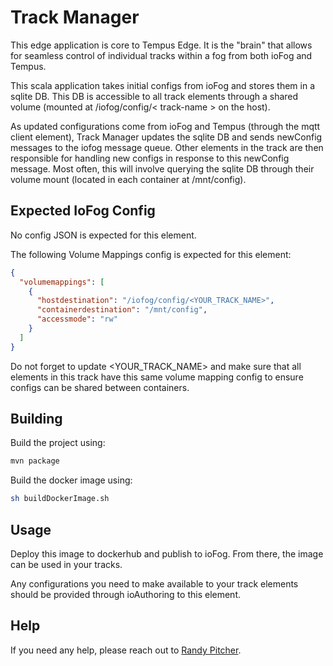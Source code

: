 # Track Manager
This edge application is core to Tempus Edge. It is the "brain" that allows for seamless control of individual tracks within a fog from both ioFog and Tempus.

This scala application takes initial configs from ioFog and stores them in a sqlite DB. This DB is accessible to all track elements through a shared volume (mounted at /iofog/config/< track-name > on the host).

As updated configurations come from ioFog and Tempus (through the mqtt client element), Track Manager updates the sqlite DB and sends newConfig messages to the iofog message queue. Other elements in the track are then responsible for handling new configs in response to this newConfig message. Most often, this will involve querying the sqlite DB through their volume mount (located in each container at /mnt/config).

## Expected IoFog Config
No config JSON is expected for this element.

The following Volume Mappings config is expected for this element:
```json
{
  "volumemappings": [
    {
      "hostdestination": "/iofog/config/<YOUR_TRACK_NAME>", 
      "containerdestination": "/mnt/config", 
      "accessmode": "rw"
    }
  ]
}
```
Do not forget to update <YOUR_TRACK_NAME> and make sure that all elements in this track have this same volume mapping config to ensure configs can be shared between containers.

## Building
Build the project using:
```bash
mvn package
``` 

Build the docker image using:
```bash
sh buildDockerImage.sh
```

## Usage
Deploy this image to dockerhub and publish to ioFog. From there, the image can be used in your tracks.

Any configurations you need to make available to your track elements should be provided through ioAuthoring to this element.

## Help
If you need any help, please reach out to [Randy Pitcher](https://github.com/randypitcherii).